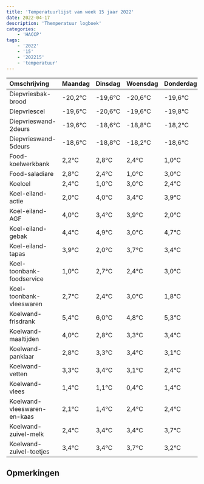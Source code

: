 ```yaml
---
title: 'Temperatuurlijst van week 15 jaar 2022'
date: 2022-04-17
description: 'Themperatuur logboek'
categories:
    - 'HACCP'
tags:
    - '2022'
    - '15'
    - '202215'
    - 'temperatuur'
---
```

|Omschrijving|Maandag|Dinsdag|Woensdag|Donderdag|Vrijdag|Zaterdag|Zondag|
|:---|:---|:---|:---|:---|:---|:---|:---|
|Diepvriesbak-brood|-20,2°C|-19,6°C|-20,6°C|-19,6°C|-19,8°C|-19,2°C|-19,6°C|
|Diepvriescel|-19,6°C|-20,6°C|-19,6°C|-19,8°C|-19,2°C|-19,6°C|-21,0°C|
|Diepvrieswand-2deurs|-19,6°C|-18,6°C|-18,8°C|-18,2°C|-18,6°C|-20,0°C|-18,0°C|
|Diepvrieswand-5deurs|-18,6°C|-18,8°C|-18,2°C|-18,6°C|-20,0°C|-18,0°C|-18,6°C|
|Food-koelwerkbank|2,2°C|2,8°C|2,4°C|1,0°C|3,0°C|2,4°C|2,9°C|
|Food-saladiare|2,8°C|2,4°C|1,0°C|3,0°C|2,4°C|2,9°C|1,0°C|
|Koelcel|2,4°C|1,0°C|3,0°C|2,4°C|2,9°C|1,0°C|2,7°C|
|Koel-eiland-actie|2,0°C|4,0°C|3,4°C|3,9°C|2,0°C|3,7°C|3,4°C|
|Koel-eiland-AGF|4,0°C|3,4°C|3,9°C|2,0°C|3,7°C|3,4°C|4,0°C|
|Koel-eiland-gebak|4,4°C|4,9°C|3,0°C|4,7°C|4,4°C|5,0°C|3,8°C|
|Koel-eiland-tapas|3,9°C|2,0°C|3,7°C|3,4°C|4,0°C|2,8°C|3,3°C|
|Koel-toonbank-foodservice|1,0°C|2,7°C|2,4°C|3,0°C|1,8°C|2,3°C|2,4°C|
|Koel-toonbank-vleeswaren|2,7°C|2,4°C|3,0°C|1,8°C|2,3°C|2,4°C|2,1°C|
|Koelwand-frisdrank|5,4°C|6,0°C|4,8°C|5,3°C|5,4°C|5,1°C|4,4°C|
|Koelwand-maaltijden|4,0°C|2,8°C|3,3°C|3,4°C|3,1°C|2,4°C|3,4°C|
|Koelwand-panklaar|2,8°C|3,3°C|3,4°C|3,1°C|2,4°C|3,4°C|3,4°C|
|Koelwand-vetten|3,3°C|3,4°C|3,1°C|2,4°C|3,4°C|3,4°C|3,7°C|
|Koelwand-vlees|1,4°C|1,1°C|0,4°C|1,4°C|1,4°C|1,7°C|1,2°C|
|Koelwand-vleeswaren-en-kaas|2,1°C|1,4°C|2,4°C|2,4°C|2,7°C|2,2°C|1,8°C|
|Koelwand-zuivel-melk|2,4°C|3,4°C|3,4°C|3,7°C|3,2°C|2,8°C|3,9°C|
|Koelwand-zuivel-toetjes|3,4°C|3,4°C|3,7°C|3,2°C|2,8°C|3,9°C|2,7°C|

## Opmerkingen


